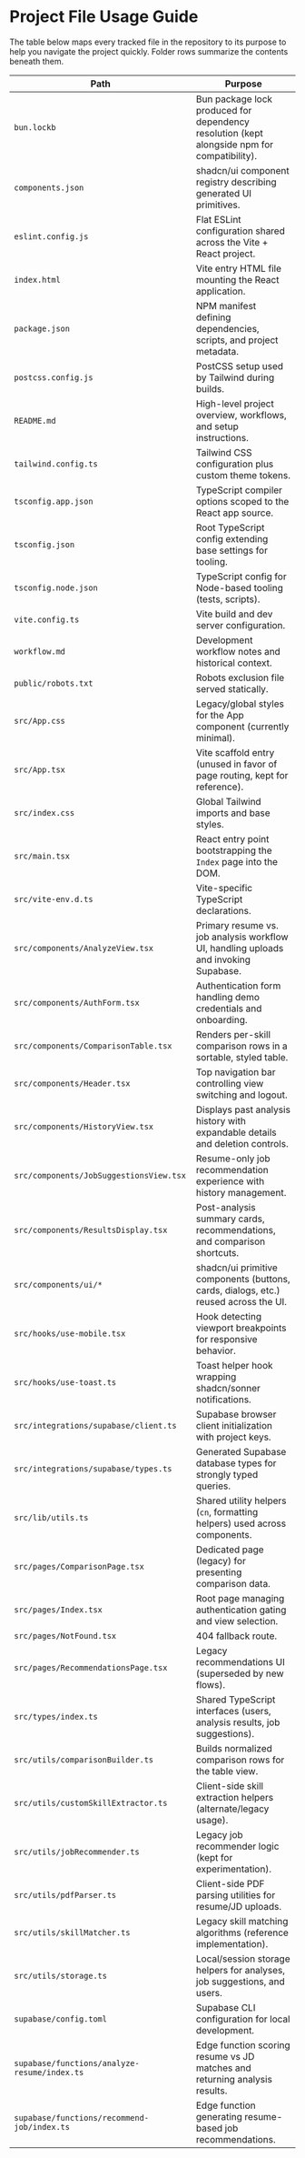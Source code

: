 # Project File Usage Guide

The table below maps every tracked file in the repository to its purpose to help you navigate the project quickly. Folder rows summarize the contents beneath them.

| Path | Purpose |
| --- | --- |
| `bun.lockb` | Bun package lock produced for dependency resolution (kept alongside npm for compatibility). |
| `components.json` | shadcn/ui component registry describing generated UI primitives. |
| `eslint.config.js` | Flat ESLint configuration shared across the Vite + React project. |
| `index.html` | Vite entry HTML file mounting the React application. |
| `package.json` | NPM manifest defining dependencies, scripts, and project metadata. |
| `postcss.config.js` | PostCSS setup used by Tailwind during builds. |
| `README.md` | High-level project overview, workflows, and setup instructions. |
| `tailwind.config.ts` | Tailwind CSS configuration plus custom theme tokens. |
| `tsconfig.app.json` | TypeScript compiler options scoped to the React app source. |
| `tsconfig.json` | Root TypeScript config extending base settings for tooling. |
| `tsconfig.node.json` | TypeScript config for Node-based tooling (tests, scripts). |
| `vite.config.ts` | Vite build and dev server configuration. |
| `workflow.md` | Development workflow notes and historical context. |
| `public/robots.txt` | Robots exclusion file served statically. |
| `src/App.css` | Legacy/global styles for the App component (currently minimal). |
| `src/App.tsx` | Vite scaffold entry (unused in favor of page routing, kept for reference). |
| `src/index.css` | Global Tailwind imports and base styles. |
| `src/main.tsx` | React entry point bootstrapping the `Index` page into the DOM. |
| `src/vite-env.d.ts` | Vite-specific TypeScript declarations. |
| `src/components/AnalyzeView.tsx` | Primary resume vs. job analysis workflow UI, handling uploads and invoking Supabase. |
| `src/components/AuthForm.tsx` | Authentication form handling demo credentials and onboarding. |
| `src/components/ComparisonTable.tsx` | Renders per-skill comparison rows in a sortable, styled table. |
| `src/components/Header.tsx` | Top navigation bar controlling view switching and logout. |
| `src/components/HistoryView.tsx` | Displays past analysis history with expandable details and deletion controls. |
| `src/components/JobSuggestionsView.tsx` | Resume-only job recommendation experience with history management. |
| `src/components/ResultsDisplay.tsx` | Post-analysis summary cards, recommendations, and comparison shortcuts. |
| `src/components/ui/*` | shadcn/ui primitive components (buttons, cards, dialogs, etc.) reused across the UI. |
| `src/hooks/use-mobile.tsx` | Hook detecting viewport breakpoints for responsive behavior. |
| `src/hooks/use-toast.ts` | Toast helper hook wrapping shadcn/sonner notifications. |
| `src/integrations/supabase/client.ts` | Supabase browser client initialization with project keys. |
| `src/integrations/supabase/types.ts` | Generated Supabase database types for strongly typed queries. |
| `src/lib/utils.ts` | Shared utility helpers (`cn`, formatting helpers) used across components. |
| `src/pages/ComparisonPage.tsx` | Dedicated page (legacy) for presenting comparison data. |
| `src/pages/Index.tsx` | Root page managing authentication gating and view selection. |
| `src/pages/NotFound.tsx` | 404 fallback route. |
| `src/pages/RecommendationsPage.tsx` | Legacy recommendations UI (superseded by new flows). |
| `src/types/index.ts` | Shared TypeScript interfaces (users, analysis results, job suggestions). |
| `src/utils/comparisonBuilder.ts` | Builds normalized comparison rows for the table view. |
| `src/utils/customSkillExtractor.ts` | Client-side skill extraction helpers (alternate/legacy usage). |
| `src/utils/jobRecommender.ts` | Legacy job recommender logic (kept for experimentation). |
| `src/utils/pdfParser.ts` | Client-side PDF parsing utilities for resume/JD uploads. |
| `src/utils/skillMatcher.ts` | Legacy skill matching algorithms (reference implementation). |
| `src/utils/storage.ts` | Local/session storage helpers for analyses, job suggestions, and users. |
| `supabase/config.toml` | Supabase CLI configuration for local development. |
| `supabase/functions/analyze-resume/index.ts` | Edge function scoring resume vs JD matches and returning analysis results. |
| `supabase/functions/recommend-job/index.ts` | Edge function generating resume-based job recommendations. |
